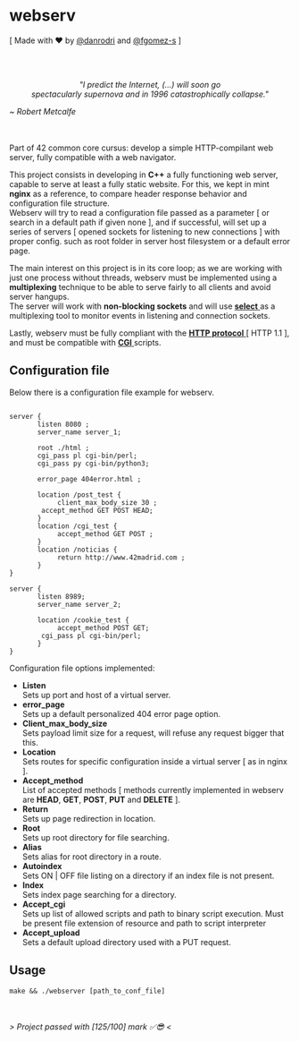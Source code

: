 # webserv
[ Made with ❤️ by [@danrodri](https://profile.intra.42.fr/users/danrodri/) and [@fgomez-s](https://profile.intra.42.fr/users/fgomez-s) ]

<br/><br/>
<p align="center">
  <i>"I predict the Internet, (...) will soon go <br/>
    spectacularly supernova and in 1996 catastrophically collapse."</i>
</p>
<p align="left">
  <i>~ Robert Metcalfe</i>
</p>
<br/><br/>
Part of 42 common core cursus: develop a simple HTTP-compilant web server, fully compatible with a
web navigator.  
  
This project consists in developing in __C++__ a fully functioning web server, capable to serve at least a fully static website. 
For this, we kept in mint __nginx__ as a reference, to compare header response behavior and configuration file structure.  
Webserv will try to read a configuration file passed as a parameter 
[ or search in a default path if given none ], and if successful, will set up a series of servers 
[ opened sockets for listening to new connections ] with proper config. such as root folder in server host filesystem or a default error page.  
  
  
The main interest on this project is in its core loop; as we are working with just one process without threads, webserv must be implemented using a __multiplexing__ technique to be able to serve fairly to all clients and avoid server hangups.  
The server will work with __non-blocking sockets__ and will use [__select__ ](https://www.man7.org/linux/man-pages/man2/select.2.html) as a multiplexing tool to monitor events in listening and connection sockets.  
  
Lastly, webserv must be fully compliant with the [ __HTTP protocol__ ](https://www.rfc-editor.org/rfc/rfc2616) [ HTTP 1.1 ], and must be compatible with [ __CGI__ ](https://www.rfc-editor.org/rfc/rfc3875) scripts.  
  
## Configuration file
Below there is a configuration file example for webserv.
```nginx

server {
       listen 8080 ;
       server_name server_1;

       root ./html ;
       cgi_pass pl cgi-bin/perl;
       cgi_pass py cgi-bin/python3;

       error_page 404error.html ;
	   
       location /post_test {
       		client_max_body_size 30 ;
		accept_method GET POST HEAD;
       }
       location /cgi_test {
       		accept_method GET POST ;
       }
       location /noticias {
       		return http://www.42madrid.com ;
       }
}

server {
       listen 8989;
       server_name server_2;

       location /cookie_test {
       		accept_method POST GET;
		cgi_pass pl cgi-bin/perl;
       }
}

```
Configuration file options implemented:

* **Listen**  
  Sets up port and host of a virtual server.  
* **error_page**  
  Sets up a default personalized 404 error page option.  
* **Client_max_body_size**  
  Sets payload limit size for a request, will refuse any request bigger that this.  
* **Location**  
  Sets routes for specific configuration inside a virtual server [ as in nginx ].  
* **Accept_method**  
  List of accepted methods [ methods currently implemented in webserv are __HEAD__, __GET__, __POST__, __PUT__ and __DELETE__ ].  
* **Return**  
  Sets up page redirection in location.  
* **Root**  
  Sets up root directory for file searching.  
* **Alias**  
  Sets alias for root directory in a route.  
* **Autoindex**  
  Sets ON | OFF file listing on a directory if an index file is not present.  
* **Index**  
  Sets index page searching for a directory.  
* **Accept_cgi**  
  Sets up list of allowed scripts and path to binary script execution. Must be present file extension of resource and path to script interpreter  
* **Accept_upload**  
  Sets a default upload directory used with a PUT request.  
  
  
## Usage
```
make && ./webserver [path_to_conf_file]
```
  
<br/><br/>
_> Project passed with [125/100] mark ✅😎 <_

   
